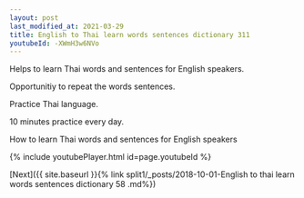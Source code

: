 ```yaml
---
layout: post
last_modified_at: 2021-03-29
title: English to Thai learn words sentences dictionary 311 
youtubeId: -XWmH3w6NVo
---
```

 
 
Helps to learn Thai words and sentences for English speakers.

Opportunitiy to repeat the words sentences. 

Practice Thai language. 
 
10 minutes practice every day. 
 
How to learn Thai words and sentences for English speakers 
 
{% include youtubePlayer.html id=page.youtubeId %}
 
 
[Next]({{ site.baseurl }}{% link  split1/_posts/2018-10-01-English to thai learn words sentences dictionary 58 .md%})
 
